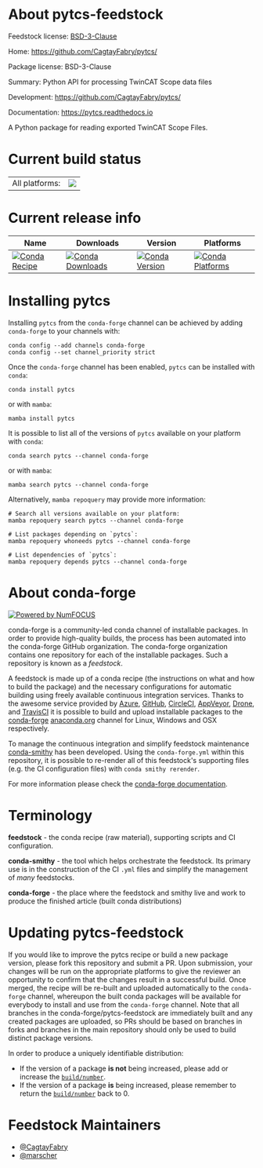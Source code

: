 About pytcs-feedstock
=====================

Feedstock license: [BSD-3-Clause](https://github.com/conda-forge/pytcs-feedstock/blob/main/LICENSE.txt)

Home: https://github.com/CagtayFabry/pytcs/

Package license: BSD-3-Clause

Summary: Python API for processing TwinCAT Scope data files

Development: https://github.com/CagtayFabry/pytcs/

Documentation: https://pytcs.readthedocs.io

A Python package for reading exported TwinCAT Scope Files.


Current build status
====================


<table><tr><td>All platforms:</td>
    <td>
      <a href="https://dev.azure.com/conda-forge/feedstock-builds/_build/latest?definitionId=19056&branchName=main">
        <img src="https://dev.azure.com/conda-forge/feedstock-builds/_apis/build/status/pytcs-feedstock?branchName=main">
      </a>
    </td>
  </tr>
</table>

Current release info
====================

| Name | Downloads | Version | Platforms |
| --- | --- | --- | --- |
| [![Conda Recipe](https://img.shields.io/badge/recipe-pytcs-green.svg)](https://anaconda.org/conda-forge/pytcs) | [![Conda Downloads](https://img.shields.io/conda/dn/conda-forge/pytcs.svg)](https://anaconda.org/conda-forge/pytcs) | [![Conda Version](https://img.shields.io/conda/vn/conda-forge/pytcs.svg)](https://anaconda.org/conda-forge/pytcs) | [![Conda Platforms](https://img.shields.io/conda/pn/conda-forge/pytcs.svg)](https://anaconda.org/conda-forge/pytcs) |

Installing pytcs
================

Installing `pytcs` from the `conda-forge` channel can be achieved by adding `conda-forge` to your channels with:

```
conda config --add channels conda-forge
conda config --set channel_priority strict
```

Once the `conda-forge` channel has been enabled, `pytcs` can be installed with `conda`:

```
conda install pytcs
```

or with `mamba`:

```
mamba install pytcs
```

It is possible to list all of the versions of `pytcs` available on your platform with `conda`:

```
conda search pytcs --channel conda-forge
```

or with `mamba`:

```
mamba search pytcs --channel conda-forge
```

Alternatively, `mamba repoquery` may provide more information:

```
# Search all versions available on your platform:
mamba repoquery search pytcs --channel conda-forge

# List packages depending on `pytcs`:
mamba repoquery whoneeds pytcs --channel conda-forge

# List dependencies of `pytcs`:
mamba repoquery depends pytcs --channel conda-forge
```


About conda-forge
=================

[![Powered by
NumFOCUS](https://img.shields.io/badge/powered%20by-NumFOCUS-orange.svg?style=flat&colorA=E1523D&colorB=007D8A)](https://numfocus.org)

conda-forge is a community-led conda channel of installable packages.
In order to provide high-quality builds, the process has been automated into the
conda-forge GitHub organization. The conda-forge organization contains one repository
for each of the installable packages. Such a repository is known as a *feedstock*.

A feedstock is made up of a conda recipe (the instructions on what and how to build
the package) and the necessary configurations for automatic building using freely
available continuous integration services. Thanks to the awesome service provided by
[Azure](https://azure.microsoft.com/en-us/services/devops/), [GitHub](https://github.com/),
[CircleCI](https://circleci.com/), [AppVeyor](https://www.appveyor.com/),
[Drone](https://cloud.drone.io/welcome), and [TravisCI](https://travis-ci.com/)
it is possible to build and upload installable packages to the
[conda-forge](https://anaconda.org/conda-forge) [anaconda.org](https://anaconda.org/)
channel for Linux, Windows and OSX respectively.

To manage the continuous integration and simplify feedstock maintenance
[conda-smithy](https://github.com/conda-forge/conda-smithy) has been developed.
Using the ``conda-forge.yml`` within this repository, it is possible to re-render all of
this feedstock's supporting files (e.g. the CI configuration files) with ``conda smithy rerender``.

For more information please check the [conda-forge documentation](https://conda-forge.org/docs/).

Terminology
===========

**feedstock** - the conda recipe (raw material), supporting scripts and CI configuration.

**conda-smithy** - the tool which helps orchestrate the feedstock.
                   Its primary use is in the construction of the CI ``.yml`` files
                   and simplify the management of *many* feedstocks.

**conda-forge** - the place where the feedstock and smithy live and work to
                  produce the finished article (built conda distributions)


Updating pytcs-feedstock
========================

If you would like to improve the pytcs recipe or build a new
package version, please fork this repository and submit a PR. Upon submission,
your changes will be run on the appropriate platforms to give the reviewer an
opportunity to confirm that the changes result in a successful build. Once
merged, the recipe will be re-built and uploaded automatically to the
`conda-forge` channel, whereupon the built conda packages will be available for
everybody to install and use from the `conda-forge` channel.
Note that all branches in the conda-forge/pytcs-feedstock are
immediately built and any created packages are uploaded, so PRs should be based
on branches in forks and branches in the main repository should only be used to
build distinct package versions.

In order to produce a uniquely identifiable distribution:
 * If the version of a package **is not** being increased, please add or increase
   the [``build/number``](https://docs.conda.io/projects/conda-build/en/latest/resources/define-metadata.html#build-number-and-string).
 * If the version of a package **is** being increased, please remember to return
   the [``build/number``](https://docs.conda.io/projects/conda-build/en/latest/resources/define-metadata.html#build-number-and-string)
   back to 0.

Feedstock Maintainers
=====================

* [@CagtayFabry](https://github.com/CagtayFabry/)
* [@marscher](https://github.com/marscher/)

